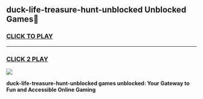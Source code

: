 
## duck-life-treasure-hunt-unblocked Unblocked Games👋
<h3>
<a href="https://news.freeplayer.one?title=duck-life-treasure-hunt-unblocked&ref=16F">CLICK TO PLAY</a></h3>
<hr>

<h3>
<a href="https://news.freeplayer.one?title=duck-life-treasure-hunt-unblocked&ref=16F">CLICK 2 PLAY</a>
  
</h3>

<a href="https://news.freeplayer.one?title=duck-life-treasure-hunt-unblocked&ref=16F/"><img src="https://clearcache.store/games.png"></a>


**duck-life-treasure-hunt-unblocked games unblocked: Your Gateway to Fun and Accessible Online Gaming**
